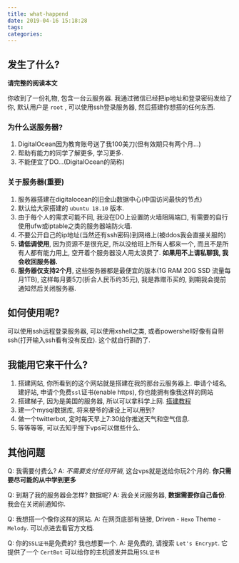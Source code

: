 ```yaml
---
title: what-happend
date: 2019-04-16 15:18:28
tags:
categories:
---
```


## 发生了什么?

**请完整的阅读本文**

你收到了一份礼物, 包含一台云服务器. 我通过微信已经把ip地址和登录密码发给了你, 默认用户是 `root` , 可以使用ssh登录服务器, 然后搭建你想搭的任何东西.

### 为什么送服务器?

1. DigitalOcean因为教育账号送了我100美刀(但有效期只有两个月...)
2. 帮助有能力的同学了解更多, 学习更多.
3. 不能便宜了DO...(DigitalOcean的简称)
<!-- more -->

### **关于服务器(重要)**

1. 服务器搭建在digitalocean的旧金山数据中心(中国访问最快的节点)
2. 默认给大家搭建的 `ubuntu 18.10` 版本.
3. 由于每个人的需求可能不同, 我没在DO上设置防火墙阻隔端口, 有需要的自行使用ufw或iptable之类的服务器端防火墙.
4. 不要公开自己的ip地址(当然还有ssh密码)到网络上(被ddos我会直接关服的)
5. **请低调使用**, 因为资源不是很充足, 所以没给班上所有人都来一个, 而且不是所有人都有能力用上, 空开着个服务器没人用太浪费了. 
**如果用不上请私聊我, 我会收回服务器.**
6. **服务器仅支持2个月**, 这些服务器都是最便宜的版本(1G RAM 20G SSD 流量每月1TB), 这样每月要5刀(折合人民币约35元), 我是靠赠币买的, 到期我会提前通知然后关闭服务器.

## 如何使用呢?

可以使用ssh远程登录服务器, 可以使用xshell之类, 或者powershell好像有自带ssh(打开输入ssh看有没有反应). 这个就自行斟酌了.

## 我能用它来干什么?

1. 搭建网站, 你所看到的这个网站就是搭建在我的那台云服务器上. 申请个域名, 建好站, 申请个免费`ssl`证书(enable https), 你也能拥有像我这样的网站
2. 搭建梯子, 因为是美国的服务器, 所以可以拿科学上网. [搭建教程](/proxy)
3. 建一个mysql数据库, 将来梗爷的课设上可以用到?
4. 做一个twitterbot, 定时每天早上7:30给你推送天气和空气信息.
5. 等等等等, 可以去知乎搜下vps可以做些什么.


## 其他问题

Q: 我需要付费么?
A: *不需要支付任何开销*, 这台vps就是送给你玩2个月的.
   **你只需要尽可能的从中学到更多**

Q: 到期了我的服务器会怎样? 数据呢?
A: 我会关闭服务器, **数据需要你自己备份**. 我会在关闭前通知你.

Q: 我想搭一个像你这样的网站.
A: 在网页底部有链接, Driven - `Hexo` Theme - `Melody`. 可以点进去看官方文档.

Q: 你的`SSL证书`是免费的? 我也想要一个.
A: 是免费的, 请搜索 `Let's Encrypt`. 它提供了一个 `CertBot` 可以给你的主机颁发并启用`SSL证书`
